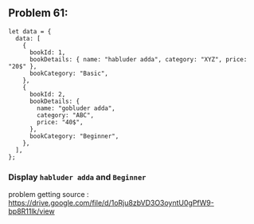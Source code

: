 ## Problem 61:

```
let data = {
  data: [
    {
      bookId: 1,
      bookDetails: { name: "habluder adda", category: "XYZ", price: "20$" },
      bookCategory: "Basic",
    },
    {
      bookId: 2,
      bookDetails: {
        name: "gobluder adda",
        category: "ABC",
        price: "40$",
      },
      bookCategory: "Beginner",
    },
  ],
};

```

###  Display `habluder adda` and `Beginner`




problem getting source : https://drive.google.com/file/d/1oRju8zbVD3O3oyntU0gPfW9-bp8R11lk/view